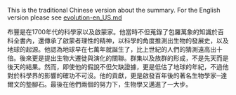 This is the traditional Chinese version about the summary. For the English version please see
[evolution-en_US.md](https://github.com/olivertzeng/homework/blob/main/biology/evolution-en_US.md)

布豐是在1700年代的科學家以及啟蒙家。他當時不但蒐錄了包羅萬象的知識於百科全書內，還傳承了啟蒙者理性的精神，以科學的角度推測出生物的發展史，以及地球的起源。他認為地球早在七萬年就誕生了，比上世紀的人們的猜測遠高出十倍。後來更是提出生物大遷徙與演化的關聯。群集以及族群的形成，不是先天而是後天的結果。然而，即使他的假說不但欠缺證據，更是低估了地球的年紀，不過他對於科學界的影響的確功不可沒。他的貢獻，更是啟發百年後的著名生物學家─達爾文的墊腳石。最後在他們兩個的努力下，生物學又邁進了一大步。
